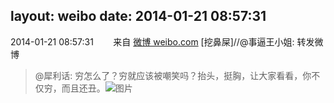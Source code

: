 layout: weibo
date: 2014-01-21 08:57:31
---
2014-01-21 08:57:31  &nbsp;&nbsp;&nbsp;&nbsp;&nbsp;&nbsp; 来自 <a href="http://weibo.com/" rel="nofollow">微博 weibo.com</a>
[挖鼻屎]//@事逼王小姐: 转发微博
>  @犀利话: 穷怎么了？穷就应该被嘲笑吗？抬头，挺胸，让大家看看，你不仅穷，而且还丑。 ​​​
>  ![图片](https://ww2.sinaimg.cn/large/aa61a226jw1ecqupva3vej20bt0h3ab3.jpg)
